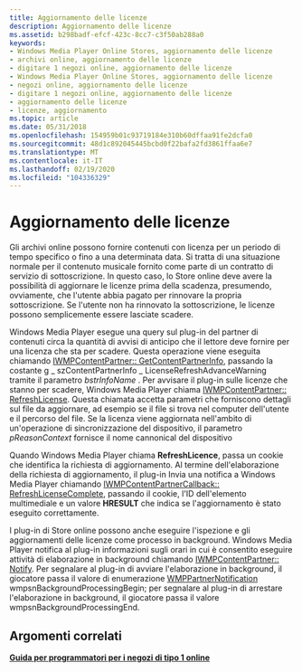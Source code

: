 ```yaml
---
title: Aggiornamento delle licenze
description: Aggiornamento delle licenze
ms.assetid: b298badf-efcf-423c-8cc7-c3f50ab288a0
keywords:
- Windows Media Player Online Stores, aggiornamento delle licenze
- archivi online, aggiornamento delle licenze
- digitare 1 negozi online, aggiornamento delle licenze
- Windows Media Player Online Stores, aggiornamento delle licenze
- negozi online, aggiornamento delle licenze
- digitare 1 negozi online, aggiornamento delle licenze
- aggiornamento delle licenze
- licenze, aggiornamento
ms.topic: article
ms.date: 05/31/2018
ms.openlocfilehash: 154959b01c93719184e310b60dffaa91fe2dcfa0
ms.sourcegitcommit: 48d1c892045445bcbd0f22bafa2fd3861ffaa6e7
ms.translationtype: MT
ms.contentlocale: it-IT
ms.lasthandoff: 02/19/2020
ms.locfileid: "104336329"
---
```

# <a name="updating-licenses"></a>Aggiornamento delle licenze

Gli archivi online possono fornire contenuti con licenza per un periodo di tempo specifico o fino a una determinata data. Si tratta di una situazione normale per il contenuto musicale fornito come parte di un contratto di servizio di sottoscrizione. In questo caso, lo Store online deve avere la possibilità di aggiornare le licenze prima della scadenza, presumendo, ovviamente, che l'utente abbia pagato per rinnovare la propria sottoscrizione. Se l'utente non ha rinnovato la sottoscrizione, le licenze possono semplicemente essere lasciate scadere.

Windows Media Player esegue una query sul plug-in del partner di contenuti circa la quantità di avvisi di anticipo che il lettore deve fornire per una licenza che sta per scadere. Questa operazione viene eseguita chiamando [IWMPContentPartner:: GetContentPartnerInfo](/previous-versions/windows/desktop/api/contentpartner/nf-contentpartner-iwmpcontentpartner-getcontentpartnerinfo), passando la costante g \_ szContentPartnerInfo \_ LicenseRefreshAdvanceWarning tramite il parametro *bstrInfoName* . Per avvisare il plug-in sulle licenze che stanno per scadere, Windows Media Player chiama [IWMPContentPartner:: RefreshLicense](/previous-versions/windows/desktop/api/contentpartner/nf-contentpartner-iwmpcontentpartner-refreshlicense). Questa chiamata accetta parametri che forniscono dettagli sul file da aggiornare, ad esempio se il file si trova nel computer dell'utente e il percorso del file. Se la licenza viene aggiornata nell'ambito di un'operazione di sincronizzazione del dispositivo, il parametro *pReasonContext* fornisce il nome cannonical del dispositivo

Quando Windows Media Player chiama **RefreshLicence**, passa un cookie che identifica la richiesta di aggiornamento. Al termine dell'elaborazione della richiesta di aggiornamento, il plug-in Invia una notifica a Windows Media Player chiamando [IWMPContentPartnerCallback:: RefreshLicenseComplete](/previous-versions/windows/desktop/api/contentpartner/nf-contentpartner-iwmpcontentpartnercallback-refreshlicensecomplete), passando il cookie, l'ID dell'elemento multimediale e un valore **HRESULT** che indica se l'aggiornamento è stato eseguito correttamente.

I plug-in di Store online possono anche eseguire l'ispezione e gli aggiornamenti delle licenze come processo in background. Windows Media Player notifica al plug-in informazioni sugli orari in cui è consentito eseguire attività di elaborazione in background chiamando [IWMPContentPartner:: Notify](/previous-versions/windows/desktop/api/contentpartner/nf-contentpartner-iwmpcontentpartner-notify). Per segnalare al plug-in di avviare l'elaborazione in background, il giocatore passa il valore di enumerazione [WMPPartnerNotification](/previous-versions/windows/desktop/api/contentpartner/ne-contentpartner-wmppartnernotification) wmpsnBackgroundProcessingBegin; per segnalare al plug-in di arrestare l'elaborazione in background, il giocatore passa il valore wmpsnBackgroundProcessingEnd.

## <a name="related-topics"></a>Argomenti correlati

<dl> <dt>

[**Guida per programmatori per i negozi di tipo 1 online**](programming-guide-for-type-1-online-stores.md)
</dt> </dl>

 

 




